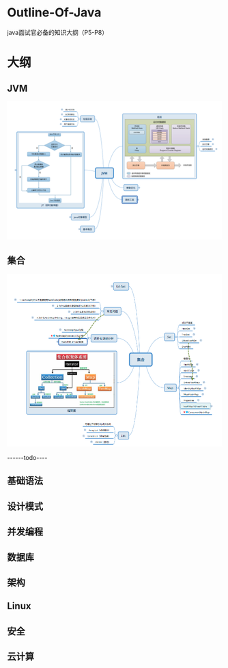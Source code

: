 # Outline-Of-Java
java面试官必备的知识大纲（P5-P8）

# 大纲

## JVM
![JVM](./image/JVM.png)

## 集合
![集合](./image/集合.png)

------todo----
## 基础语法

## 设计模式

## 并发编程

## 数据库

## 架构

## Linux

## 安全

## 云计算
